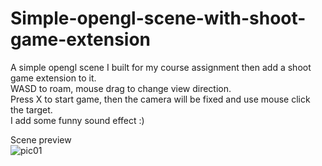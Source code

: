 # Simple-opengl-scene-with-shoot-game-extension

A simple opengl scene I built for my course assignment then add a shoot game extension to it.  
WASD to roam, mouse drag to change view direction.  
Press X to start game, then the camera will be fixed and use mouse click the target.  
I add some funny sound effect :)

Scene preview  
![pic01]("")
